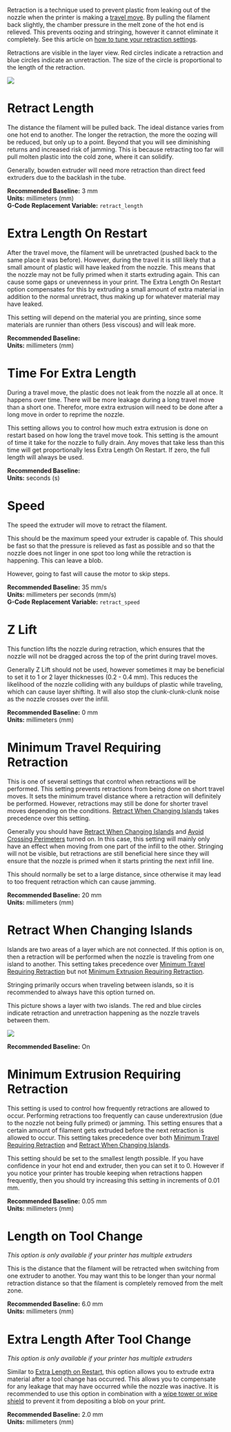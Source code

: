 
Retraction is a technique used to prevent plastic from leaking out of the nozzle when the printer is making a [travel move](../speed/speed#travel). By pulling the filament back slightly, the chamber pressure in the melt zone of the hot end is relieved. This prevents oozing and stringing, however it cannot eliminate it completely. See this article on [how to tune your retraction settings](https://www.matterhackers.com/articles/retraction-just-say-no-to-oozing).

Retractions are visible in the layer view. Red circles indicate a retraction and blue circles indicate an unretraction. The size of the circle is proportional to the length of the retraction.

![](https://lh3.googleusercontent.com/IyuZct3UGe2KMd7PmSorEFRzld7DffeV4SkrCWLd3gr-aMx2MkchH1GN98L-VC-cHoZnSqLVvngdFQzvCBbU6RqKMQ)

Retract Length
==============

The distance the filament will be pulled back. The ideal distance varies from one hot end to another. The longer the retraction, the more the oozing will be reduced, but only up to a point. Beyond that you will see diminishing returns and increased risk of jamming. This is because retracting too far will pull molten plastic into the cold zone, where it can solidify.

Generally, bowden extruder will need more retraction than direct feed extruders due to the backlash in the tube.

**Recommended Baseline:** 3 mm  
**Units:** millimeters (mm)  
**G-Code Replacement Variable:** `retract_length`

Extra Length On Restart
=======================

After the travel move, the filament will be unretracted (pushed back to the same place it was before). However, during the travel it is still likely that a small amount of plastic will have leaked from the nozzle. This means that the nozzle may not be fully primed when it starts extruding again. This can cause some gaps or unevenness in your print. The Extra Length On Restart option compensates for this by extruding a small amount of extra material in addition to the normal unretract, thus making up for whatever material may have leaked.

This setting will depend on the material you are printing, since some materials are runnier than others (less viscous) and will leak more.

**Recommended Baseline:**  
**Units:** millimeters (mm)  

Time For Extra Length
=====================

During a travel move, the plastic does not leak from the nozzle all at once. It happens over time. There will be more leakage during a long travel move than a short one. Therefor, more extra extrusion will need to be done after a long move in order to reprime the nozzle.

This setting allows you to control how much extra extrusion is done on restart based on how long the travel move took. This setting is the amount of time it take for the nozzle to fully drain. Any moves that take less than this time will get proportionally less Extra Length On Restart. If zero, the full length will always be used.

**Recommended Baseline:**  
**Units:** seconds (s)

Speed
=====

The speed the extruder will move to retract the filament.

This should be the maximum speed your extruder is capable of. This should be fast so that the pressure is relieved as fast as possible and so that the nozzle does not linger in one spot too long while the retraction is happening. This can leave a blob.

However, going to fast will cause the motor to skip steps.

**Recommended Baseline:** 35 mm/s  
**Units:** millimeters per seconds (mm/s)  
**G-Code Replacement Variable:** `retract_speed`

Z Lift
======

This function lifts the nozzle during retraction, which ensures that the nozzle will not be dragged across the top of the print during travel moves.

Generally Z Lift should not be used, however sometimes it may be beneficial to set it to 1 or 2 layer thicknesses (0.2 - 0.4 mm). This reduces the likelihood of the nozzle colliding with any buildups of plastic while traveling, which can cause layer shifting. It will also stop the clunk-clunk-clunk noise as the nozzle crosses over the infill.

**Recommended Baseline:** 0 mm  
**Units:** millimeters (mm)  

Minimum Travel Requiring Retraction
===================================

This is one of several settings that control when retractions will be performed. This setting prevents retractions from being done on short travel moves. It sets the minimum travel distance where a retraction will definitely be performed. However, retractions may still be done for shorter travel moves depending on the conditions. [Retract When Changing Islands](#retract-when-changing-islands) takes precedence over this setting.

Generally you should have [Retract When Changing Islands](#retract-when-changing-islands) and [Avoid Crossing Perimeters](../general/layers-surface#avoid-crossing-perimeters) turned on. In this case, this setting will mainly only have an effect when moving from one part of the infill to the other. Stringing will not be visible, but retractions are still beneficial here since they will ensure that the nozzle is primed when it starts printing the next infill line.

This should normally be set to a large distance, since otherwise it may lead to too frequent retraction which can cause jamming.

**Recommended Baseline:** 20 mm  
**Units:** millimeters (mm)  

Retract When Changing Islands
=============================

Islands are two areas of a layer which are not connected. If this option is on, then a retraction will be performed when the nozzle is traveling from one island to another. This setting takes precedence over [Minimum Travel Requiring Retraction](#minimum-travel-requiring-retraction) but not [Minimum Extrusion Requiring Retraction](#minimum-extrusion-requiring-retraction).

Stringing primarily occurs when traveling between islands, so it is recommended to always have this option turned on.

This picture shows a layer with two islands. The red and blue circles indicate retraction and unretraction happening as the nozzle travels between them.

![](https://lh3.googleusercontent.com/E65EfrFDhhe71Tgb9jUNGiaZ--ywuCAiUgFxyEgjoeismEZvsU_JJcdQTmEZm1N1T6dTEwOdD7Sq1HbrVbL1PjEwh_A)

**Recommended Baseline:** On  

Minimum Extrusion Requiring Retraction
======================================

This setting is used to control how frequently retractions are allowed to occur. Performing retractions too frequently can cause underextrusion (due to the nozzle not being fully primed) or jamming. This setting ensures that a certain amount of filament gets extruded before the next retraction is allowed to occur. This setting takes precedence over both [Minimum Travel Requiring Retraction](#minimum-travel-requiring-retraction) and [Retract When Changing Islands](#retract-when-changing-islands).

This setting should be set to the smallest length possible. If you have confidence in your hot end and extruder, then you can set it to 0. However if you notice your printer has trouble keeping when retractions happen frequently, then you should try increasing this setting in increments of 0.01 mm.

**Recommended Baseline:** 0.05 mm  
**Units:** millimeters (mm)

Length on Tool Change
=====================

*This option is only available if your printer has multiple extruders*

This is the distance that the filament will be retracted when switching from one extruder to another. You may want this to be longer than your normal retraction distance so that the filament is completely removed from the melt zone.

**Recommended Baseline:** 6.0 mm  
**Units:** millimeters (mm)

Extra Length After Tool Change
==============================

*This option is only available if your printer has multiple extruders*

Similar to [Extra Length on Restart](#extra-length-on-restart), this option allows you to extrude extra material after a tool change has occurred. This allows you to compensate for any leakage that may have occurred while the nozzle was inactive. It is recommended to use this option in combination with a [wipe tower or wipe shield](../general/extruder-change) to prevent it from depositing a blob on your print.

**Recommended Baseline:** 2.0 mm  
**Units:** millimeters (mm)